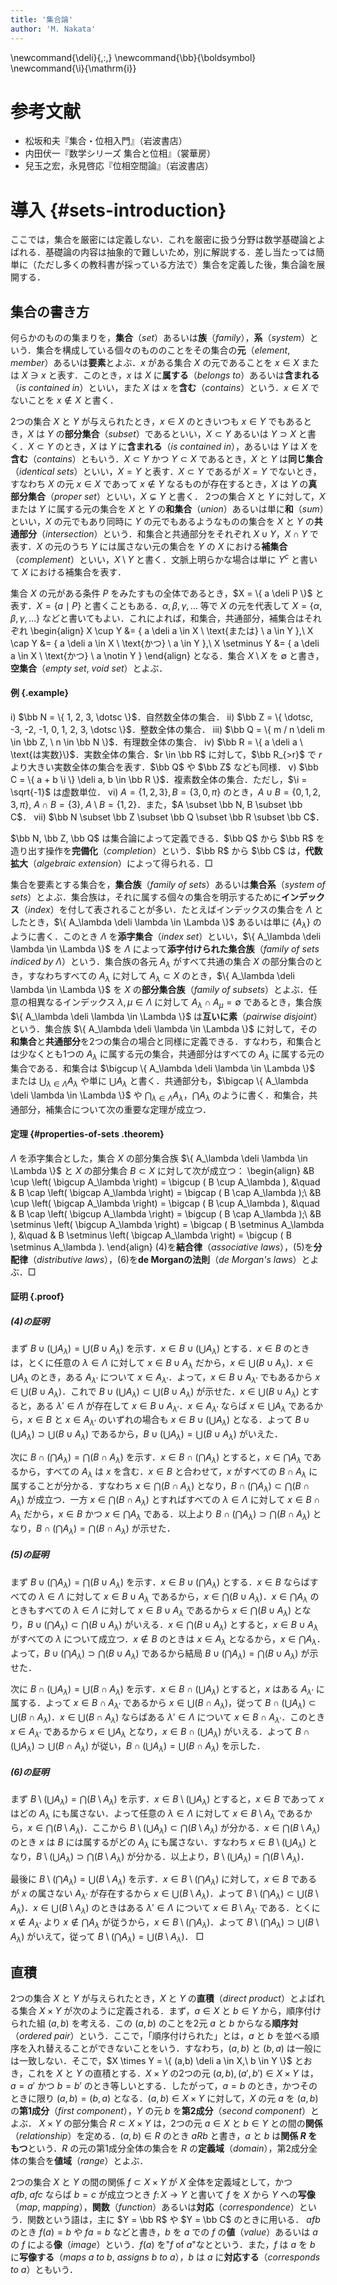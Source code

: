 ```yaml
---
title: '集合論'
author: 'M. Nakata'
---
```

\newcommand{\deli}{\,:\,}
\newcommand{\bb}{\boldsymbol}
\newcommand{\i}{\mathrm{i}}

# 参考文献
- 松坂和夫『集合・位相入門』（岩波書店）
- 内田伏一『数学シリーズ 集合と位相』（裳華房）
- 兒玉之宏，永見啓応『位相空間論』（岩波書店）

# 導入 {#sets-introduction}
ここでは，集合を厳密には定義しない．これを厳密に扱う分野は数学基礎論とよばれる．基礎論の内容は抽象的で難しいため，別に解説する．差し当たっては簡単に（ただし多くの教科書が採っている方法で）集合を定義した後，集合論を展開する．

## 集合の書き方
何らかのものの集まりを，**集合**（*set*）あるいは**族**（*family*），**系**（*system*）という．集合を構成している個々のもののことをその集合の**元**（*element*, *member*）あるいは**要素**とよぶ．$x$ がある集合 $X$ の元であることを $x \in X$ または $X \ni x$ と表す．このとき，$x$ は $X$ に**属する**（*belongs to*）あるいは**含まれる**（*is contained in*）といい，また $X$ は $x$ を**含む**（*contains*）という．$x \in X$ でないことを $x \notin X$ と書く．

2つの集合 $X$ と $Y$ が与えられたとき，$x \in X$ のときいつも $x \in Y$ でもあるとき，$X$ は $Y$ の**部分集合**（*subset*）であるといい，$X \subset Y$ あるいは $Y \supset X$ と書く．$X \subset Y$ のとき，$X$ は $Y$ に**含まれる**（*is contained in*），あるいは $Y$ は $X$ を**含む**（*contains*）ともいう．$X \subset Y$ かつ $Y \subset X$ であるとき，$X$ と $Y$ は**同じ集合**（*identical sets*）といい，$X = Y$ と表す．$X \subset Y$ であるが $X = Y$ でないとき，すなわち $X$ の元 $x \in X$ であって $x \notin Y$ なるものが存在するとき，$X$ は $Y$ の**真部分集合**（*proper set*）といい，$X \subsetneq Y$ と書く．
2つの集合 $X$ と $Y$ に対して，$X$ または $Y$ に属する元の集合を $X$ と $Y$ の**和集合**（*union*）あるいは単に**和**（*sum*）といい，$X$ の元でもあり同時に $Y$ の元でもあるようなものの集合を $X$ と $Y$ の**共通部分**（*intersection*）という．和集合と共通部分をそれぞれ $X \cup Y$，$X \cap Y$ で表す．$X$ の元のうち $Y$ には属さない元の集合を $Y$ の $X$ における**補集合**（*complement*）といい，$X \setminus Y$ と書く．文脈上明らかな場合は単に $Y^c$ と書いて $X$ における補集合を表す．

集合 $X$ の元がある条件 $P$ をみたすもの全体であるとき，$X = \{ a \deli P \}$ と表す．$X = \{ a \mid P \}$ と書くこともある．$\alpha, \beta, \gamma, \dotsc$ 等で $X$ の元を代表して $X = \{ \alpha, \beta, \gamma, \dotsc \}$ などと書いてもよい．これによれば，和集合，共通部分，補集合はそれぞれ
\begin{align}
X \cup Y &= \{ a \deli a \in X \ \text{または} \ a \in Y \},\\
X \cap Y &= \{ a \deli a \in X \ \text{かつ}   \ a \in Y \},\\
X \setminus Y &= \{ a \deli a \in X \ \text{かつ} \ a \notin Y \}
\end{align}
となる．集合 $X \setminus X$ を $\emptyset$ と書き，**空集合**（*empty set*, *void set*）とよぶ．

#### 例 {.example}
  i) $\bb N = \{ 1, 2, 3, \dotsc \}$．自然数全体の集合．
 ii) $\bb Z = \{ \dotsc, -3, -2, -1, 0, 1, 2, 3, \dotsc \}$．整数全体の集合．
iii) $\bb Q = \{ m / n \deli m \in \bb Z, \ n \in \bb N \}$．有理数全体の集合．
 iv) $\bb R = \{ a \deli a \ \text{は実数}\}$．実数全体の集合．$r \in \bb R$ に対して，$\bb R_{>r}$ で $r$ より大きい実数全体の集合を表す．$\bb Q$ や $\bb Z$ なども同様．
  v) $\bb C = \{ a + b \i \} \deli a, b \in \bb R \}$．複素数全体の集合．ただし，$\i = \sqrt{-1}$ は虚数単位．
 vi) $A = \{ 1, 2, 3\}, B = \{3, 0, \pi\}$ のとき，$A \cup B = \{ 0, 1, 2, 3, \pi \},\ A \cap B = \{ 3 \},\ A \setminus B = \{ 1, 2 \}$．また，$A \subset \bb N, B \subset \bb C$．
vii) $\bb N \subset \bb Z \subset \bb Q \subset \bb R \subset \bb C$．

$\bb N, \bb Z, \bb Q$ は集合論によって定義できる．$\bb Q$ から $\bb R$ を造り出す操作を**完備化**（*completion*）という．$\bb R$ から $\bb C$ は，**代数拡大**（*algebraic extension*）によって得られる．$\Box$

集合を要素とする集合を，**集合族**（*family of sets*）あるいは**集合系**（*system of sets*）とよぶ．集合族は，それに属する個々の集合を明示するために**インデックス**（*index*）を付して表されることが多い．たとえばインデックスの集合を $\Lambda$ としたとき，$\{ A_\lambda \deli \lambda \in \Lambda \}$ あるいは単に $\{ A_\lambda \}$ のように書く．このとき $\Lambda$ を**添字集合**（*index set*）といい，$\{ A_\lambda \deli \lambda \in \Lambda \}$ を $\Lambda$ によって**添字付けられた集合族**（*family of sets indiced by $\Lambda$*）という．集合族の各元 $A_\lambda$ がすべて共通の集合 $X$ の部分集合のとき，すなわちすべての $A_\lambda$ に対して $A_\lambda \subset X$ のとき，$\{ A_\lambda \deli \lambda \in \Lambda \}$ を $X$ の**部分集合族**（*family of subsets*）とよぶ．任意の相異なるインデックス $\lambda, \mu \in \Lambda$ に対して $A_\lambda \cap A_\mu = \emptyset$ であるとき，集合族 $\{ A_\lambda \deli \lambda \in \Lambda \}$ は**互いに素**（*pairwise disjoint*）という．集合族 $\{ A_\lambda \deli \lambda \in \Lambda \}$ に対して，その**和集合**と**共通部分**を2つの集合の場合と同様に定義できる．すなわち，和集合とは少なくとも1つの $A_\lambda$ に属する元の集合，共通部分はすべての $A_\lambda$ に属する元の集合である．和集合は $\bigcup \{ A_\lambda \deli \lambda \in \Lambda \}$ または $\bigcup_{\lambda \in \Lambda} A_\lambda$ や単に $\bigcup A_\lambda$ と書く．共通部分も，$\bigcap \{ A_\lambda \deli \lambda \in \Lambda \}$ や $\bigcap_{\lambda \in \Lambda} A_\lambda$，$\bigcap A_\lambda$ のように書く．和集合，共通部分，補集合について次の重要な定理が成立つ．

#### 定理 {#properties-of-sets .theorem}
$\Lambda$ を添字集合とした，集合 $X$ の部分集合族 $\{ A_\lambda \deli \lambda \in \Lambda \}$ と $X$ の部分集合 $B \subset X$ に対して次が成立つ：
\begin{align}
&B \cup \left( \bigcup A_\lambda \right) = \bigcup ( B \cup A_\lambda ), &\quad & B \cap \left( \bigcap A_\lambda \right) = \bigcap ( B \cap A_\lambda );\\
&B \cup \left( \bigcap A_\lambda \right) = \bigcap ( B \cup A_\lambda ), &\quad & B \cap \left( \bigcup A_\lambda \right) = \bigcup ( B \cap A_\lambda );\\
&B \setminus \left( \bigcup A_\lambda \right) = \bigcap ( B \setminus A_\lambda ), &\quad & B \setminus \left( \bigcap A_\lambda \right) = \bigcup ( B \setminus A_\lambda ).
\end{align}
(4)を**結合律**（*associative laws*），(5)を**分配律**（*distributive laws*），(6)を**de Morganの法則**（*de Morgan's laws*）とよぶ．$\Box$

#### 証明 {.proof}
##### (4)の証明
まず $B \cup \left( \bigcup A_\lambda \right) = \bigcup ( B \cup A_\lambda )$ を示す．$x \in B \cup \left( \bigcup A_\lambda \right)$ とする．$x \in B$ のときは，とくに任意の $\lambda \in \Lambda$ に対して $x \in B \cup A_\lambda$ だから，$x \in \bigcup ( B \cup A_\lambda )$．$x \in \bigcup A_\lambda$ のとき，ある $A_{\lambda'}$ について $x \in A_{\lambda'}$．よって，$x \in B \cup A_{\lambda'}$ でもあるから $x \in \bigcup ( B \cup A_\lambda )$．これで $B \cup \left( \bigcup A_\lambda \right) \subset \bigcup ( B \cup A_\lambda )$ が示せた．$x \in \bigcup ( B \cup A_\lambda )$ とすると，ある $\lambda' \in \Lambda$ が存在して $x \in B \cup A_{\lambda'}$．$x \in A_{\lambda'}$ ならば $x \in \bigcup A_\lambda$ であるから，$x \in B$ と $x \in A_{\lambda'}$ のいずれの場合も $x \in B \cup \left( \bigcup A_\lambda \right)$ となる．よって $B \cup \left( \bigcup A_\lambda \right) \supset \bigcup ( B \cup A_\lambda )$ であるから，$B \cup \left( \bigcup A_\lambda \right) = \bigcup ( B \cup A_\lambda )$ がいえた．

次に $B \cap \left( \bigcap A_\lambda \right) = \bigcap ( B \cap A_\lambda )$ を示す．$x \in B \cap \left( \bigcap A_\lambda \right)$ とすると，$x \in \bigcap A_\lambda$ であるから，すべての $A_\lambda$ は $x$ を含む．$x \in B$ と合わせて，$x$ がすべての $B \cap A_\lambda$ に属することが分かる．すなわち $x \in \bigcap ( B \cap A_\lambda )$ となり，$B \cap \left( \bigcap A_\lambda \right) \subset \bigcap ( B \cap A_\lambda )$ が成立つ．一方 $x \in \bigcap ( B \cap A_\lambda )$ とすればすべての $\lambda \in \Lambda$ に対して $x \in B \cap A_\lambda$ だから，$x \in B$ かつ $x \in \bigcap A_\lambda$ である．以上より $B \cap \left( \bigcap A_\lambda \right) \supset \bigcap ( B \cap A_\lambda )$ となり，$B \cap \left( \bigcap A_\lambda \right) = \bigcap ( B \cap A_\lambda )$ が示せた．

##### (5)の証明
まず $B \cup \left( \bigcap A_\lambda \right) = \bigcap ( B \cup A_\lambda )$ を示す．$x \in B \cup \left( \bigcap A_\lambda \right)$ とする．$x \in B$ ならばすべての $\lambda \in \Lambda$ に対して $x \in B \cup A_\lambda$ であるから，$x \in \bigcap ( B \cup A_\lambda )$．$x \in \bigcap A_\lambda$ のときもすべての $\lambda \in \Lambda$ に対して $x \in B \cup A_\lambda$ であるから $x \in \bigcap ( B \cup A_\lambda )$ となり，$B \cup \left( \bigcap A_\lambda \right) \subset \bigcap ( B \cup A_\lambda )$ がいえる．$x \in \bigcap ( B \cup A_\lambda )$ とすると，$x \in B \cup A_\lambda$ がすべての $\lambda$ について成立つ．$x \notin B$ のときは $x \in A_\lambda$ となるから，$x \in \bigcap A_\lambda$．よって，$B \cup \left( \bigcap A_\lambda \right) \supset \bigcap ( B \cup A_\lambda )$ であるから結局 $B \cup \left( \bigcap A_\lambda \right) = \bigcap ( B \cup A_\lambda )$ が示せた．

次に $B \cap \left( \bigcup A_\lambda \right) = \bigcup ( B \cap A_\lambda )$ を示す．$x \in B \cap \left( \bigcup A_\lambda \right)$ とすると，$x$ はある $A_{\lambda'}$ に属する．よって $x \in B \cap A_{\lambda'}$ であるから $x \in \bigcup ( B \cap A_\lambda )$，従って $B \cap \left( \bigcup A_\lambda \right) \subset \bigcup ( B \cap A_\lambda )$．$x \in \bigcup ( B \cap A_\lambda )$ ならばある $\lambda' \in \Lambda$ について $x \in B \cap A_{\lambda'}$．このとき $x \in A_{\lambda'}$ であるから $x \in \bigcup A_\lambda$ となり，$x \in B \cap \left( \bigcup A_\lambda \right)$ がいえる．よって $B \cap \left( \bigcup A_\lambda \right) \supset \bigcup ( B \cap A_\lambda )$ が従い，$B \cap \left( \bigcup A_\lambda \right) = \bigcup ( B \cap A_\lambda )$ を示した．

##### (6)の証明
まず $B \setminus \left( \bigcup A_\lambda \right) = \bigcap ( B \setminus A_\lambda )$ を示す．$x \in B \setminus \left( \bigcup A_\lambda \right)$ とすると，$x \in B$ であって $x$ はどの $A_\lambda$ にも属さない．よって任意の $\lambda \in \Lambda$ に対して $x \in B \setminus A_\lambda$ であるから，$x \in \bigcap ( B \setminus A_\lambda )$．ここから $B \setminus \left( \bigcup A_\lambda \right) \subset \bigcap ( B \setminus A_\lambda )$ が分かる．$x \in \bigcap ( B \setminus A_\lambda )$ のとき $x$ は $B$ には属するがどの $A_\lambda$ にも属さない．すなわち $x \in B \setminus \left( \bigcup A_\lambda \right)$ となり，$B \setminus \left( \bigcup A_\lambda \right) \supset \bigcap ( B \setminus A_\lambda )$ が分かる．以上より，$B \setminus \left( \bigcup A_\lambda \right) = \bigcap ( B \setminus A_\lambda )$．

最後に $B \setminus \left( \bigcap A_\lambda \right) = \bigcup ( B \setminus A_\lambda )$ を示す．$x \in B \setminus \left( \bigcap A_\lambda \right)$ に対して，$x \in B$ であるが $x$ の属さない $A_{\lambda'}$ が存在するから $x \in \bigcup ( B \setminus A_\lambda )$．よって $B \setminus \left( \bigcap A_\lambda \right) \subset \bigcup ( B \setminus A_\lambda )$．$x \in \bigcup ( B \setminus A_\lambda )$ のときはある $\lambda' \in \Lambda$ について $x \in B \setminus A_{\lambda'}$ である．とくに $x \notin A_{\lambda'}$ より $x \notin \bigcap A_\lambda$ が従うから，$x \in B \setminus \left( \bigcap A_\lambda \right)$．よって $B \setminus \left( \bigcap A_\lambda \right) \supset \bigcup ( B \setminus A_\lambda )$ がいえて，従って $B \setminus \left( \bigcap A_\lambda \right) = \bigcup ( B \setminus A_\lambda )$．
$\Box$

## 直積
2つの集合 $X$ と $Y$ が与えられたとき，$X$ と $Y$ の**直積**（*direct product*）とよばれる集合 $X \times Y$ が次のように定義される．まず，$a \in X$ と $b \in Y$ から，順序付けられた組 $(a,b)$ を考える．この $(a,b)$ のことを2元 $a$ と $b$ からなる**順序対**（*ordered pair*）という．ここで，「順序付けられた」とは，$a$ と $b$ を並べる順序を入れ替えることができないことをいう．すなわち，$(a,b)$ と $(b,a)$ は一般には一致しない．そこで，$X \times Y = \{ (a,b) \deli a \in X,\ b \in Y \}$ とおき，これを $X$ と $Y$ の直積とする．$X \times Y$ の2つの元 $(a,b), (a',b') \in X \times Y$ は，$a = a'$ かつ $b = b'$ のとき等しいとする．したがって，$a = b$ のとき，かつそのときに限り $(a,b) = (b,a)$ となる．$(a,b) \in X \times Y$ に対して，$X$ の元 $a$ を $(a,b)$ の**第1成分**（*first component*），$Y$ の元 $b$ を**第2成分**（*second component*）とよぶ．
$X \times Y$ の部分集合 $R \subset X \times Y$ は，2つの元 $a \in X$ と $b \in Y$ との間の**関係**（*relationship*）を定める．$(a,b) \in R$ のとき $aRb$ と書き，$a$ と $b$ は**関係 $R$ をもつ**という．$R$ の元の第1成分全体の集合を $R$ の**定義域**（*domain*），第2成分全体の集合を**値域**（*range*）とよぶ．

2つの集合 $X$ と $Y$ の間の関係 $f \subset X \times Y$ が $X$ 全体を定義域として，かつ $afb,\ afc$ ならば $b = c$ が成立つとき $f \colon X \to Y$ と書いて $f$ を $X$ から $Y$ への**写像**（*map*, *mapping*），**関数**（*function*）あるいは**対応**（*correspondence*）という．関数という語は，主に $Y = \bb R$ や $Y = \bb C$ のときに用いる．
$afb$ のとき $f(a) = b$ や $fa = b$ などと書き，$b$ を $a$ での $f$ の**値**（*value*）あるいは $a$ の $f$ による**像**（*image*）という．$f(a)$ を"$f$ of $a$"なとという．また，$f$ は $a$ を $b$ に**写像する**（*maps $a$ to $b$*, *assigns $b$ to $a$*），$b$ は $a$ に**対応する**（*corresponds to $a$*）ともいう．
